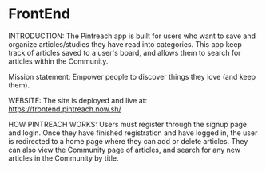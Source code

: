 # FrontEnd
INTRODUCTION:
The Pintreach app is built for users who want to save and organize articles/studies they have read into categories. This app keep track of articles saved to a user's board, and allows them to search for articles within the Community.              

Mission statement: Empower people to discover things they love (and keep them).

WEBSITE:
The site is deployed and live at: https://frontend.pintreach.now.sh/

HOW PINTREACH WORKS:
Users must register through the signup page and login. Once they have finished registration and have logged in, the user is redirected to a home page where they can add or delete articles. They can also view the Community page of articles, and search for any new articles in the Community by title.

